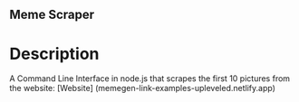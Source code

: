 ## Meme Scraper

# Description

A Command Line Interface in node.js that scrapes the first 10 pictures from the website: [Website] (memegen-link-examples-upleveled.netlify.app)
